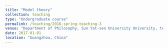 ```yaml
---
title: "Model theory"
collection: teaching
type: "Undergraduate course"
permalink: /teaching/2016-spring-teaching-3
venue: "Department of Philosophy, Sun Yat-sen University University, teaching assistant."
date: 2017-01-01
location: "Guangzhou, China"
---
```


<!--This is a description of a teaching experience. You can use markdown like any other post.-->

<!-- Heading 1
======

Heading 2
======

Heading 3
====== -->
